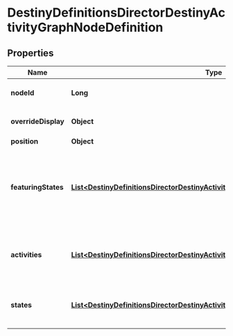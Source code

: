 
# DestinyDefinitionsDirectorDestinyActivityGraphNodeDefinition

## Properties
Name | Type | Description | Notes
------------ | ------------- | ------------- | -------------
**nodeId** | **Long** | An identifier for the Activity Graph Node, only guaranteed to be unique within its parent Activity Graph. |  [optional]
**overrideDisplay** | **Object** | The node *may* have display properties that override the active Activity&#39;s display properties. |  [optional]
**position** | **Object** | The position on the map for this node. |  [optional]
**featuringStates** | [**List&lt;DestinyDefinitionsDirectorDestinyActivityGraphNodeFeaturingStateDefinition&gt;**](DestinyDefinitionsDirectorDestinyActivityGraphNodeFeaturingStateDefinition.md) | The node may have various visual accents placed on it, or styles applied. These are the list of possible styles that the Node can have. The game iterates through each, looking for the first one that passes a check of the required game/character/account state in order to show that style, and then renders the node in that style. |  [optional]
**activities** | [**List&lt;DestinyDefinitionsDirectorDestinyActivityGraphNodeActivityDefinition&gt;**](DestinyDefinitionsDirectorDestinyActivityGraphNodeActivityDefinition.md) | The node may have various possible activities that could be active for it, however only one may be active at a time. See the DestinyActivityGraphNodeActivityDefinition for details. |  [optional]
**states** | [**List&lt;DestinyDefinitionsDirectorDestinyActivityGraphNodeStateEntry&gt;**](DestinyDefinitionsDirectorDestinyActivityGraphNodeStateEntry.md) | Represents possible states that the graph node can be in. These are combined with some checking that happens in the game client and server to determine which state is actually active at any given time. |  [optional]



